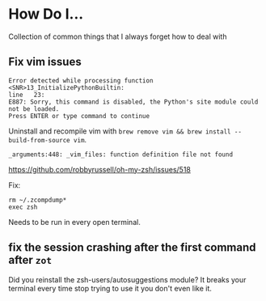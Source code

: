 # How Do I...
Collection of common things that I always forget how to deal with

## Fix vim issues
```
Error detected while processing function <SNR>13_InitializePythonBuiltin:
line   23:
E887: Sorry, this command is disabled, the Python's site module could not be loaded.
Press ENTER or type command to continue
```

Uninstall and recompile vim with `brew remove vim && brew install --build-from-source vim`.

```
_arguments:448: _vim_files: function definition file not found
```
https://github.com/robbyrussell/oh-my-zsh/issues/518

Fix:
```
rm ~/.zcompdump*
exec zsh
```
Needs to be run in every open terminal.

## fix the session crashing after the first command after `zot`
Did you reinstall the zsh-users/autosuggestions module? It breaks your terminal
every time stop trying to use it you don't even like it.
